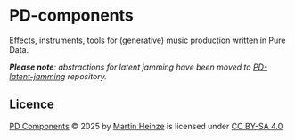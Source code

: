 # PD-components
Effects, instruments, tools for (generative) music production written in Pure Data.

_**Please note**: abstractions for latent jamming have been moved to [PD-latent-jamming](https://www.github.com/devstermarts/PD-latent-jamming) repository._

## Licence
<a href="https://github.com/devstermarts/PD-components">PD Components</a> © 2025 by <a href="https://github.com/devstermarts">Martin Heinze</a> is licensed under <a href="https://creativecommons.org/licenses/by-sa/4.0/">CC BY-SA 4.0</a>
